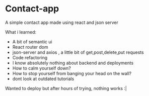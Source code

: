 # Contact-app

A simple contact app made using react and json server

What i learned:
- A bit of semantic ui
- React router dom
- json-server and axios , a little bit of get,post,delete,put requests
- Code refactoring
- I know absolutely nothing about backend and deployments
- How to calm yourself down?
- How to stop yourself from banging your head on the wall?
- dont look at outdated tutorials

Wanted to deploy but after hours of trying, nothing works :|